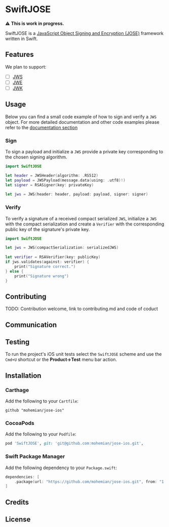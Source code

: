 # SwiftJOSE

⚠️ **This is work in progress.**

SwiftJOSE is a [JavaScript Object Signing and Encryption (JOSE)](http://jose.readthedocs.io/en/latest) framework written in Swift.

## Features

We plan to support:

- [ ] [JWS](https://tools.ietf.org/html/rfc7515)
- [ ] [JWE](https://tools.ietf.org/html/rfc7516)
- [ ] [JWK](https://tools.ietf.org/html/rfc7517)

## Usage

Below you can find a small code example of how to sign and verify a `JWS` object. For more detailed documentation and other code examples please refer to the [documentation section](https://github.com/mohemian/jose-ios/blob/master/Documentation)

### Sign

To sign a payload and initialize a `JWS` provide a private key corresponding to the chosen signing algorithm.

```swift
import SwiftJOSE

let header = JWSHeader(algorithm: .RS512)
let payload = JWSPayload(message.data(using: .utf8)!)
let signer = RSASigner(key: privateKey)
     
let jws = JWS(header: header, payload: payload, signer: signer)
```

### Verify

To verify a signature of a received compact serialized `JWS`, initialize a `JWS` with the compact serialization and create a `Verifier` with the corresponding public key of the signature's private key.

``` swift
import SwiftJOSE

let jws = JWS(compactSerialization: serializedJWS)
        
let verifier = RSAVerifier(key: publicKey)
if jws.validates(against: verifier) {
    print("Signature correct.")
} else {
    print("Signature wrong")
}
```

## Contributing



TODO: Contribution welcome, link to contributing.md and code of coduct

## Communication

## Testing

To run the project's iOS unit tests select the `SwiftJOSE` scheme and use the `Cmd+U` shortcut or the **Product->Test** menu bar action.  

## Installation

### Carthage

Add the following to your `Cartfile`:

``` shell
github "mohemian/jose-ios"
```

### CocoaPods

Add the following to your `Podfile`:

``` ruby
pod 'SwiftJOSE', git: 'git@github.com:mohemian/jose-ios.git',
```

### Swift Package Manager

Add the following dependency to your `Package.swift`:

``` swift
dependencies: [
	.package(url: "https://github.com/mohemian/jose-ios.git", from: "1.0.0")
]
```

## Credits

## License
